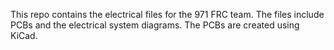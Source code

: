 This repo contains the electrical files for the 971 FRC team.
The files include PCBs and the electrical system diagrams.
The PCBs are created using KiCad.

